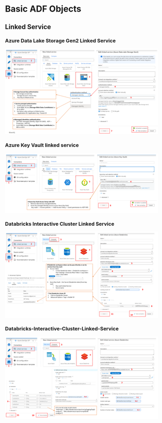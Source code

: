 # Basic ADF Objects
## Linked Service
### Azure Data Lake Storage Gen2 Linked Service 
![ADLS2-Linked-Service](images/ADLS2-Linked-Service2.png "ADLS2-Linked-Service")
### Azure Key Vault linked service
![Key-Vault-Linked-Service](images/Key-Vault-Linked-Service2.png "Key-Vault-Linked-Service")
### Databricks Interactive Cluster Linked Service
![Databricks-Interactive-Cluster-Linked-Service](images/Databricks-Interactive-Cluster-Linked-Service.png "Databricks-Interactive-Cluster-Linked-Service")
### Databricks-Interactive-Cluster-Linked-Service
![Databricks-Job-Cluster-Linked-Service](images/Databricks-Job-Cluster-Linked-Service.png "Databricks-Job-Cluster-Linked-Service")
